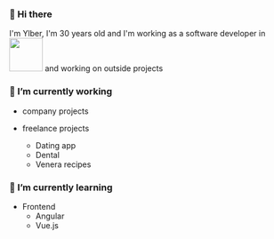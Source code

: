 ### 👋 Hi there

I'm Ylber, I'm 30 years old and I'm working as a software developer in <a href="https://ecolog-international.com/" target="_blank"><img src="https://ecolog-international.com/wp-content/uploads/2019/11/logo.svg" width="60" /></a> and working on outside projects

<!--
**ylberxhambazi/ylberxhambazi** is a ✨ _special_ ✨ repository because its `README.md` (this file) appears on your GitHub profile.

Here are some ideas to get you started:
-->

### 🔭 I’m currently working

- company projects

  <!-- - Timesheet
  - Ticketing management system
  - COVID-19 apps (EcoCare)
  - Customer portal
  - Chrome plugin
  - Cloud document register
  - etc -->

- freelance projects
  - Dating app
  - Dental
  <!-- - Global tv (IPTV)
  - Shabani transporte
  - Rrika energie -->
  - Venera recipes

### 🌱 I’m currently learning

- Frontend
  - Angular
  - Vue.js
  <!--  - HTML 5
  - HTML 5 APIs
  - CSS 3
  - Bootstrap
  - JavaScript
    - Pure JavaScript
    - Framework
      - Angular
      - Vue.js
      - Node.js
    - Libraries
      - jQuery
      - Chart.js
      - fullPage.js
  - Wordpress
  - TypeScript-->
  <!-- - Backend
  - ASP.NET
  - ASP.NET Core
  - C#
  - PHP
- Database
  - SQL Server
  - MySQL
  - NoSQL - DBpedia - Linked Movie Data Base
    -->

### 📦 Github status

| <a href="https://github.com/ylberxhambazi/"><img align="center" src="https://github-readme-stats.vercel.app/api?username=ylberxhambazi&theme=graywhite&show_icons=true&count_private=true&hide_border=true" alt="Ylber's github stats" /></a> | <a href="https://github.com/ylberxhambazi/"><img align="center" src="https://github-readme-stats.vercel.app/api/top-langs/?username=ylberxhambazi&layout=compact&hide=php&theme=graywhite&hide_border=true" /></a> |
| --------------------------------------------------------------------------------------------------------------------------------------------------------------------------------------------------------------------------------------------- | ------------------------------------------------------------------------------------------------------------------------------------------------------------------------------------------------------------------ |

### 📫 How to reach me:

![Visits Badge](https://badges.pufler.dev/visits/ylberxhambazi/ylberxhambazi?logo=GitHub&color=blueviolet&style=flat-square)
[![LinkedIn Badge](https://img.shields.io/badge/LinkedIn-Profile-informational?style=flat-square&logo=linkedin&logoColor=white&color=blue)](https://www.linkedin.com/in/ylberxhambazi/)
[![Twitter followers](https://img.shields.io/twitter/follow/ylberxhambazi?label=ylberxhambazi&logo=twitter&color=blue&style=flat-square)](https://twitter.com/ylberxhambazi)
[![GitHub followers](https://img.shields.io/github/followers/ylberxhambazi?color=black&label=ylberxhambazi&logo=GitHub&style=flat-square)](https://github.com/ylberxhambazi)

<!-- 👯 I’m looking to collaborate on ...
- 🤔 I’m looking for help with ...
- 💬 Ask me about ...
- ...
- 😄 Pronouns: ...
- ⚡ Fun fact: ...
  -->

<!--
<img src="https://github-readme-stats.vercel.app/api?username=ylberxhambazi&theme=graywhite&show_icons=true&count_private=true" />
<img src="https://github-readme-streak-stats.herokuapp.com/?user=ylberxhambazi&theme=default&hide_border=true" />
<img src="https://github-readme-stats.vercel.app/api/top-langs/?username=ylberxhambazi&hide=php&theme=graywhite" />-->
